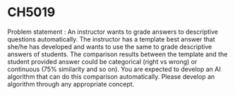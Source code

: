 # CH5019

Problem statement :
An instructor wants to grade answers to descriptive questions automatically. The instructor has a template best answer that she/he has developed and wants to use the same to grade descriptive answers of students. The comparison results between the template and the student provided answer could be categorical (right vs wrong) or continuous (75% similarity and so on). You are expected to develop an AI algorithm that can do this comparison automatically. Please develop an algorithm through any appropriate concept.
